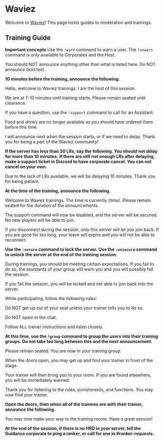 # Waviez
Welcome to [Waviez](https://waviez.rabitailleow.repl.co)! This page hosts guides to moderation and trainings.

## Training Guide

**Important concepts**
Use the `!warn` command to warn a user.
The `!unwarn` command is only available to Corporates and the Host.

You should NOT announce anything other than what is listed here. Do NOT announce bold text.

**10 minutes before the training, announce the following.**

Hello, welcome to Waviez trainings. I am the host of this session.

We are at T-10 minutes until training starts. Please remain seated until clearance.

If you have a question, use the `!support` command to call for an Assistant.

Food and drinks are no longer available as you should have ordered them before this time.

I will announce next when the session starts, or if we need to delay. Thank you for being a part of the Waviez community!

**If the server has less than 30 LRs, say the following. You should not delay for more than 10 minutes.**
**If there are still not enough LRs after delaying, make a support ticket in Discord to have corporate cancel. You can not cancel on your own.**

Due to the lack of LRs available, we will be delaying 10 minutes. Thank you for being patient.

**At the time of the training, announce the following.**

Welcome to Waviez trainings. The time is currently *(time)*. Please remain seated for the duration of the announcements.

The support command will now be disabled, and the server will be secured. No new players will be able to join.

If you disconnect during the session, only this server will let you join back. If you are gone for too long, your leave will expire and you will not be able to reconnect.

**Use the `:secure` command to lock the server.**
**Use the `:unsecure` command to unlock the server at the end of the training session.**

During trainings, you should be meeting certain expectations. If you fail to do so, the assistants of your group will warn you and you will possibly fail the session.

If you fail the session, you will be kicked and not able to join back into the server.

While participating, follow the following rules:

Do NOT get up out of your seat unless your trainer tells you to do so.

Do NOT spam in the chat.

Follow ALL trainer instructions and listen closely.

**At this time, use the `!group` command to group the users into their training groups. Do not take too long between this and the next announcement.**

Please remain seated. You are now in your training group.

When the doors open, you may get up and find your trainer in front of the stage.

Your trainer will then bring you to your room. If you are found elsewhere, you will be immediately warned.

Thank you for listening to the rules, punishments, and functions. You may now find your trainer.

**Open the doors, then when all of the trainees are with their trainer, announce the following.**

You may now make your way to the training rooms. Have a great session!

**At the end of the session, if there is no HRD in your server, tell the Guidance corporate to ping a ranker, or call for one in #ranker-requests.**

